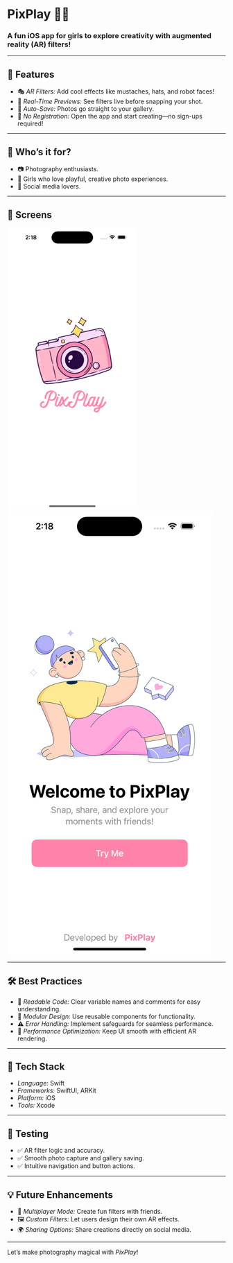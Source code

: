 # PixPlay 📸✨

### A fun iOS app for girls to explore creativity with augmented reality (AR) filters!  

---

## 🌟 Features  
- 🎭 *AR Filters:* Add cool effects like mustaches, hats, and robot faces!  
- 👀 *Real-Time Previews:* See filters live before snapping your shot.  
- 📂 *Auto-Save:* Photos go straight to your gallery.  
- 🚪 *No Registration:* Open the app and start creating—no sign-ups required!  

---

## 👥 Who’s it for?  
- 📷 Photography enthusiasts.  
- 💃 Girls who love playful, creative photo experiences.  
- 🎉 Social media lovers.  

---

## 📱 Screens  
<img src="Resources/screenshot 1.png" width="300" />
<img src="Resources/screenshot 2.png" width="300" />

---

## 🛠 Best Practices  
- 🧹 *Readable Code:* Clear variable names and comments for easy understanding.  
- 🔄 *Modular Design:* Use reusable components for functionality.  
- ⚠ *Error Handling:* Implement safeguards for seamless performance.  
- 🚀 *Performance Optimization:* Keep UI smooth with efficient AR rendering.  

---

## 🤖 Tech Stack  
- *Language:* Swift  
- *Frameworks:* SwiftUI, ARKit  
- *Platform:* iOS  
- *Tools:* Xcode  

---

## 🔬 Testing  
- ✅ AR filter logic and accuracy.  
- ✅ Smooth photo capture and gallery saving.  
- ✅ Intuitive navigation and button actions.  

---

## 💡 Future Enhancements  
- 👫 *Multiplayer Mode:* Create fun filters with friends.  
- 🖼 *Custom Filters:* Let users design their own AR effects.  
- 🌍 *Sharing Options:* Share creations directly on social media.  

---

Let’s make photography magical with *PixPlay*! 